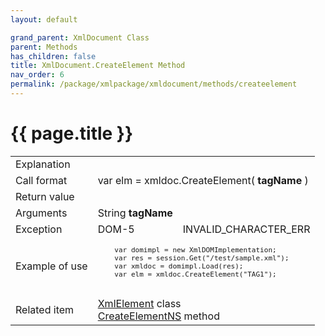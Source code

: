 ```yaml
---
layout: default

grand_parent: XmlDocument Class
parent: Methods
has_children: false
title: XmlDocument.CreateElement Method
nav_order: 6
permalink: /package/xmlpackage/xmldocument/methods/createelement
---
```

# {{ page.title }}

<table>
  <tr>
    <td>Explanation</td>
    <td colspan="2"></td>
  </tr>
  <tr>
    <td>Call format</td>
    <td colspan="2">var elm = xmldoc.CreateElement( <b>tagName</b> )</td>
  </tr>
  <tr>
    <td>Return value</td>
    <td colspan="2"></td>
  </tr>  
  <tr>
    <td>Arguments</td>
    <td>String <b>tagName</b></td>
    <td></td>
  </tr>
  <tr>
    <td>Exception</td>
    <td>DOM-5</td>
    <td>INVALID_CHARACTER_ERR</td>
  </tr>
  <tr>
    <td>Example of use</td>
    <td colspan="2"><code><pre>
    var domimpl = new XmlDOMImplementation;
    var res = session.Get("/test/sample.xml");
    var xmldoc = domimpl.Load(res);
    var elm = xmldoc.CreateElement("TAG1");
    </pre></code></td>
  </tr>
  <tr>
    <td>Related item</td>
    <td colspan="2"><a href="/package/xmlpackage/xmlelement">XmlElement</a> class<br><a href="/package/xmlpackage/xmldocument/methods/createelementns">CreateElementNS</a> method</td>
  </tr>
</table>



